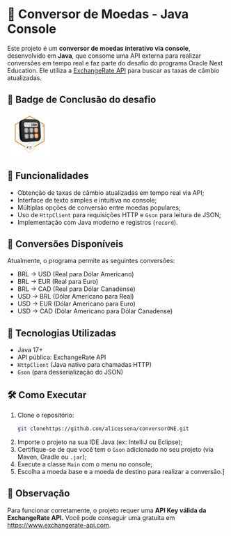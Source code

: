 ﻿# 💱 Conversor de Moedas - Java Console

Este projeto é um **conversor de moedas interativo via console**, desenvolvido em **Java**, que consome uma API externa para realizar conversões em tempo real e faz parte do desafio do programa Oracle Next Education. Ele utiliza a [ExchangeRate API](https://www.exchangerate-api.com/) para buscar as taxas de câmbio atualizadas.

## 🏅 Badge de Conclusão do desafio

<a href=""><img src="./img/Badge-Conversor.png" width="100px"></a>

## 🚀 Funcionalidades

- Obtenção de taxas de câmbio atualizadas em tempo real via API;
- Interface de texto simples e intuitiva no console;
- Múltiplas opções de conversão entre moedas populares;
- Uso de `HttpClient` para requisições HTTP e `Gson` para leitura de JSON;
- Implementação com Java moderno e registros (`record`).

## 🔁 Conversões Disponíveis

Atualmente, o programa permite as seguintes conversões:

- BRL → USD (Real para Dólar Americano)
- BRL → EUR (Real para Euro)
- BRL → CAD (Real para Dólar Canadense)
- USD → BRL (Dólar Americano para Real)
- USD → EUR (Dólar Americano para Euro)
- USD → CAD (Dólar Americano para Dólar Canadense)

## 🧰 Tecnologias Utilizadas

- Java 17+
- API pública: ExchangeRate API
- `HttpClient` (Java nativo para chamadas HTTP)
- `Gson` (para desserialização do JSON)

## 🛠️ Como Executar

1. Clone o repositório:
   ```bash
   git clonehttps://github.com/alicessena/conversorONE.git

2. Importe o projeto na sua IDE Java (ex: IntelliJ ou Eclipse);
3. Certifique-se de que você tem o `Gson` adicionado no seu projeto (via Maven, Gradle ou `.jar`);
4. Execute a classe `Main` com o menu no console;
5. Escolha a moeda base e a moeda de destino para realizar a conversão.]

## 🔐 Observação
Para funcionar corretamente, o projeto requer uma **API Key válida da ExchangeRate API.** Você pode conseguir uma gratuita em https://www.exchangerate-api.com.




